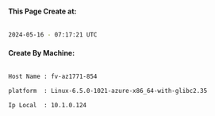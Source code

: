 
   
#### This Page Create at:

```bash

2024-05-16 - 07:17:21 UTC

```

#### Create By Machine:

```bash

Host Name : fv-az1771-854

platform  : Linux-6.5.0-1021-azure-x86_64-with-glibc2.35

Ip Local  : 10.1.0.124

```


